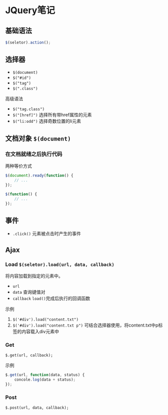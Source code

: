 # JQuery笔记

## 基础语法

```js
$(seletor).action();
```

## 选择器

- `$(document)`
- `$("#id")`
- `$("tag")`
- `$(".class")`

高级语法

- `$("tag.class")`
- `$("[href]")` 选择所有带href属性的元素
- `$("li:odd")` 选择奇数位置的li元素

## 文档对象 `$(document)`

### 在文档就绪之后执行代码

两种等价方式

```js
$(document).ready(function() {
    // ...
});
```

```js
$(function() {
    // ...
});
```

## 事件

- `.click()`  元素被点击时产生的事件

## Ajax

### Load `$(seletor).load(url, data, callback)`

将内容加载到指定的元素中。

- `url`
- `data` 查询键值对
- `callback` `load()`完成后执行的回调函数

示例

1. `$('#div').load("content.txt")`
2. `$('#div').load("content.txt p")` 可结合选择器使用，将content.txt中p标签的内容载入div元素中

### Get

`$.get(url, callback);`

示例

```js
$.get(url, function(data, status) {
    concole.log(data + status);
});
```

### Post

`$.post(url, data, callback);`
